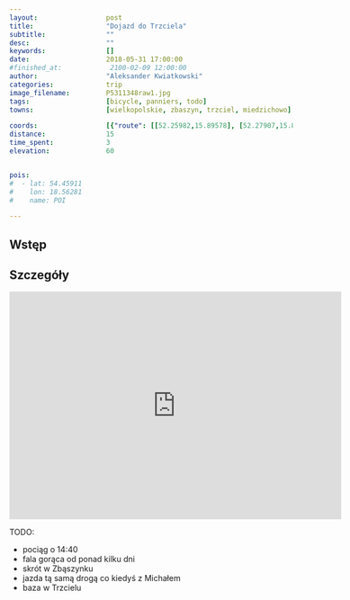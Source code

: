 ```yaml
---
layout:                 post
title:                  "Dojazd do Trzciela"
subtitle:               ""
desc:                   ""
keywords:               []
date:                   2018-05-31 17:00:00
#finished_at:            2100-02-09 12:00:00
author:                 "Aleksander Kwiatkowski"
categories:             trip
image_filename:         P5311348raw1.jpg
tags:                   [bicycle, panniers, todo]
towns:                  [wielkopolskie, zbaszyn, trzciel, miedzichowo]

coords:                 [{"route": [[52.25982,15.89578], [52.27907,15.88299], [52.30732,15.86810], [52.32957,15.87239], [52.36499,15.87406], [52.36970,15.88694], [52.36624,15.89200]], "type": "bicycle"}]
distance:               15
time_spent:             3
elevation:              60


pois:
#  - lat: 54.45911
#    lon: 18.56281
#    name: POI

---
```



## Wstęp

## Szczegóły

<iframe height='405' width='590' frameborder='0' allowtransparency='true' scrolling='no' src='https://www.strava.com/activities/1616515059/embed/768b0850ed4ced59fde0740c1b19c40c84af7d95'></iframe>

TODO:

* pociąg o 14:40
* fala gorąca od ponad kilku dni
* skrót w Zbąszynku
* jazda tą samą drogą co kiedyś z Michałem
* baza w Trzcielu
